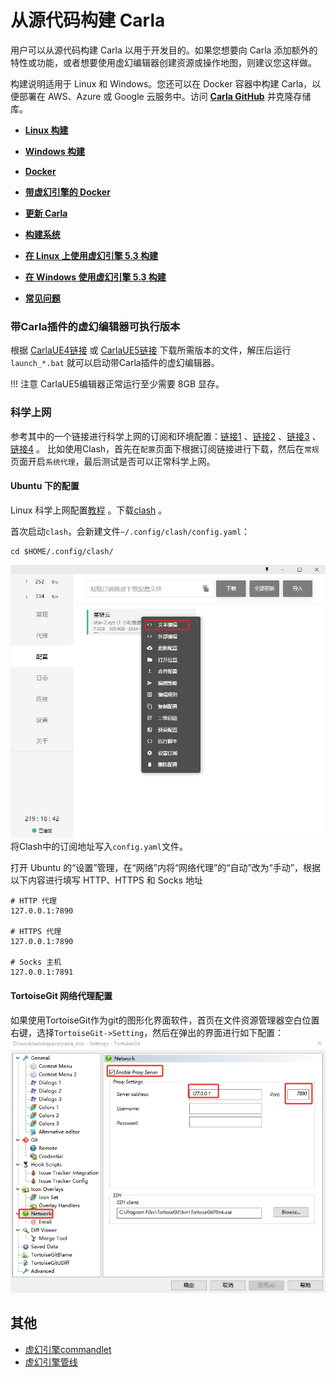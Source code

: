 # 从源代码构建 Carla

用户可以从源代码构建 Carla 以用于开发目的。如果您想要向 Carla 添加额外的特性或功能，或者想要使用虚幻编辑器创建资源或操作地图，则建议您这样做。

构建说明适用于 Linux 和 Windows。您还可以在 Docker 容器中构建 Carla，以便部署在 AWS、Azure 或 Google 云服务中。访问 [__Carla GitHub__](https://github.com/OpenHUTB/carla) 并克隆存储库。

* [__Linux 构建__](build_linux.md)  
* [__Windows 构建__](build_windows.md)
* [__Docker__](build_docker.md)
* [__带虚幻引擎的 Docker__](build_docker_unreal.md)  
* [__更新 Carla__](build_update.md)  
* [__构建系统__](build_system.md)
* [__在 Linux 上使用虚幻引擎 5.3 构建__](build_linux_ue5.md)  
* [__在 Windows 使用虚幻引擎 5.3 构建__](build_windows_ue5.md)

* [__常见问题__](build_faq.md)  
 
### 带Carla插件的虚幻编辑器可执行版本

根据 [CarlaUE4链接](https://pan.baidu.com/s/11YbDOsbzYOcnnE3ZTBF-eA?pwd=hutb) 或 [CarlaUE5链接](https://pan.baidu.com/s/1lam-X3rkbY4lvtTe7cpbHA?pwd=hutb) 下载所需版本的文件，解压后运行 `launch_*.bat` 就可以启动带Carla插件的虚幻编辑器。

!!! 注意
    CarlaUE5编辑器正常运行至少需要 8GB 显存。


### 科学上网 <span id="internet"></span>

参考其中的一个链接进行科学上网的订阅和环境配置：[链接1](https://www.starlinkcloud.cc/#/register?code=Ob4iMh8u) 、[链接2](https://portal.shadowsocks.au/) 、[链接3](https://mk.mikadonet.xyz/#/login) 、[链接4](https://711jsq.club/#/login) 。
比如使用Clash，首先在`配置`页面下根据订阅链接进行下载，然后在`常规`页面开启`系统代理`，最后测试是否可以正常科学上网。

#### Ubuntu 下的配置

Linux 科学上网配置[教程](https://opclash.com/article/302.html) 。下载[clash](https://github.com/zhongfly/Clash-premium-backup/releases/download/2023-09-05-gdcc8d87/clash-linux-amd64-n2023-09-05-gdcc8d87.gz) 。

首次启动`clash`，会新建文件`~/.config/clash/config.yaml`：
```shell
cd $HOME/.config/clash/
```
![ImageDepth](img/build/agent_config.jpg)
将Clash中的订阅地址写入`config.yaml`文件。

打开 Ubuntu 的“设置”管理，在“网络”内将“网络代理”的“自动”改为“手动”，根据以下内容进行填写 HTTP、HTTPS 和 Socks 地址
```shell
# HTTP 代理
127.0.0.1:7890

# HTTPS 代理
127.0.0.1:7890

# Socks 主机
127.0.0.1:7891
```

#### TortoiseGit 网络代理配置
如果使用TortoiseGit作为git的图形化界面软件，首页在文件资源管理器空白位置右键，选择`TortoiseGit->Setting`，然后在弹出的界面进行如下配置：
![ImageDepth](img/build/internet.jpg)


## 其他

* [虚幻引擎commandlet](ue/ue_commandlet.md)
* [虚幻引擎管线](ue/ue_pipeline.md)